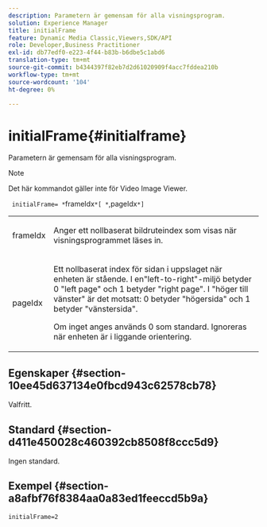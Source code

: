 ```yaml
---
description: Parametern är gemensam för alla visningsprogram.
solution: Experience Manager
title: initialFrame
feature: Dynamic Media Classic,Viewers,SDK/API
role: Developer,Business Practitioner
exl-id: db77edf0-e223-4f44-b83b-b6dbe5c1abd6
translation-type: tm+mt
source-git-commit: b4344397f82eb7d2d61020909f4acc7fddea210b
workflow-type: tm+mt
source-wordcount: '104'
ht-degree: 0%

---
```


# initialFrame{#initialframe}

Parametern är gemensam för alla visningsprogram.

>[!NOTE]
>
>Det här kommandot gäller inte för Video Image Viewer.

` initialFrame= *`frameIdx`*[ *`,pageIdx`*]`

<table id="table_9B98C97485DD4DEB8A6ECBCE8DF6B886"> 
 <tbody> 
  <tr> 
   <td colname="col1"> <p> <span class="codeph"> <span class="varname"> frameIdx</span> </span> </p> </td> 
   <td colname="col2"> <p> Anger ett nollbaserat bildruteindex som visas när visningsprogrammet läses in. </p> </td> 
  </tr> 
  <tr> 
   <td colname="col1"> <p><span class="codeph"><span class="varname"> pageIdx</span></span> </p> </td> 
   <td colname="col2"> <p>Ett nollbaserat index för sidan i uppslaget när enheten är stående. I en"left-to-right"-miljö <span class="codeph"> betyder 0</span> "left page" och <span class="codeph"> 1</span> betyder "right page". I "höger till vänster" är det motsatt: <span class="codeph"> 0</span> betyder "högersida" och <span class="codeph"> 1</span> betyder "vänstersida". </p> <p>Om inget anges används <span class="codeph"> 0</span> som standard. Ignoreras när enheten är i liggande orientering. </p> </td> 
  </tr> 
 </tbody> 
</table>

## Egenskaper {#section-10ee45d637134e0fbcd943c62578cb78}

Valfritt.

## Standard {#section-d411e450028c460392cb8508f8ccc5d9}

Ingen standard.

## Exempel {#section-a8afbf76f8384aa0a83ed1feeccd5b9a}

```
initialFrame=2
```
